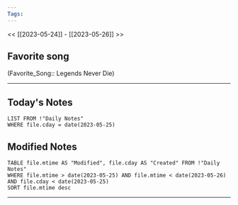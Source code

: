 ```yaml
---
Tags:
---
```

<< [[2023-05-24]] - [[2023-05-26]] >>
## Favorite song
(Favorite_Song:: Legends Never Die)

___
## Today's Notes
```dataview
LIST FROM !"Daily Notes"
WHERE file.cday = date(2023-05-25)
```
## Modified Notes
```dataview
TABLE file.mtime AS "Modified", file.cday AS "Created" FROM !"Daily Notes" 
WHERE file.mtime > date(2023-05-25) AND file.mtime < date(2023-05-26) AND file.cday < date(2023-05-25)
SORT file.mtime desc
```
___
